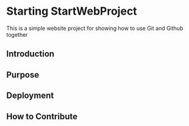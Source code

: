 # Starting StartWebProject
This is a simple website project  for showing
how to use Git and Github together

## Introduction


## Purpose

## Deployment

## How to Contribute

